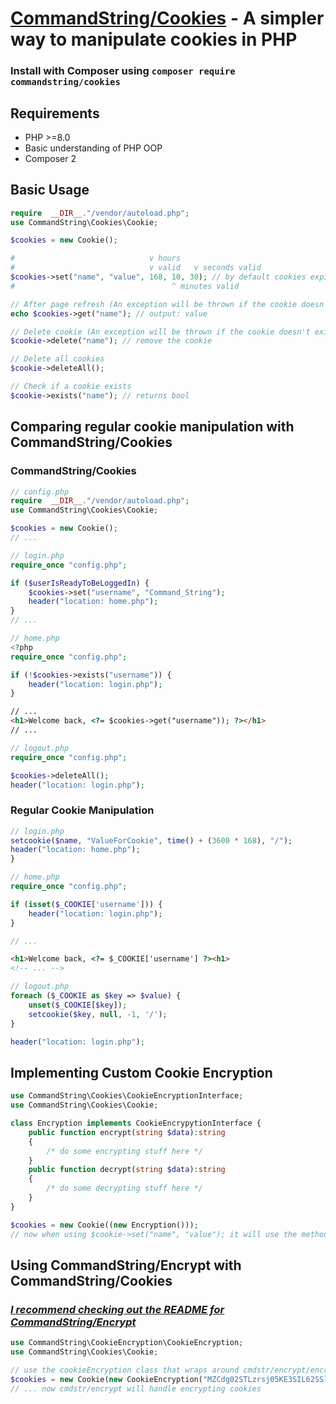 
# [CommandString/Cookies](https://packagist.org/packages/commandstring/cookies) - A simpler way to manipulate cookies in PHP #

### Install with Composer using `composer require commandstring/cookies` ###

## Requirements ##
- PHP >=8.0
- Basic understanding of PHP OOP
- Composer 2

## Basic Usage ##
```php
require  __DIR__."/vendor/autoload.php";
use CommandString\Cookies\Cookie;

$cookies = new Cookie();

#                              v hours 
#                              v valid   v seconds valid
$cookies->set("name", "value", 168, 10, 30); // by default cookies expire in a week
#                                   ^ minutes valid

// After page refresh (An exception will be thrown if the cookie doesn't exist) //
echo $cookies->get("name"); // output: value

// Delete cookie (An exception will be thrown if the cookie doesn't exist) //
$cookie->delete("name"); // remove the cookie

// Delete all cookies
$cookie->deleteAll();

// Check if a cookie exists
$cookie->exists("name"); // returns bool
```

## Comparing regular cookie manipulation with CommandString/Cookies ##
### CommandString/Cookies ###
```php
// config.php
require  __DIR__."/vendor/autoload.php";
use CommandString\Cookies\Cookie;

$cookies = new Cookie();
// ...

// login.php
require_once "config.php";

if ($userIsReadyToBeLoggedIn) {
	$cookies->set("username", "Command_String");
	header("location: home.php");
}
// ...

// home.php
<?php
require_once "config.php";

if (!$cookies->exists("username")) {
	header("location: login.php");
}
```
```html
// ...
<h1>Welcome back, <?= $cookies->get("username")); ?></h1>
// ...
```
```php
// logout.php
require_once "config.php";

$cookies->deleteAll();
header("location: login.php");
```
### Regular Cookie Manipulation ###
```php
// login.php
setcookie($name, "ValueForCookie", time() + (3600 * 168), "/");
header("location: home.php");
}

// home.php
require_once "config.php";

if (isset($_COOKIE['username'])) {
	header("location: login.php");
}

// ...
```
```html
<h1>Welcome back, <?= $_COOKIE['username'] ?><h1>
<!-- ... -->
```
```php
// logout.php
foreach ($_COOKIE as $key => $value) {
	unset($_COOKIE[$key]);
	setcookie($key, null, -1, '/');
}

header("location: login.php");
```

## Implementing Custom Cookie Encryption ##
```php
use CommandString\Cookies\CookieEncryptionInterface;
use CommandString\Cookies\Cookie;

class Encryption implements CookieEncrypytionInterface {
	public function encrypt(string $data):string
	{
		/* do some encrypting stuff here */
	}
	public function decrypt(string $data):string
	{
		/* do some decrypting stuff here */
	}
}

$cookies = new Cookie((new Encryption()));
// now when using $cookie->set("name", "value"); it will use the methods defined in encryption 
```

## Using CommandString/Encrypt with CommandString/Cookies ##
### *[I recommend checking out the README for CommandString/Encrypt](https://github.com/CommandString/encrypt#basic-usage)* ###
```php
use CommandString\CookieEncryption\CookieEncryption;
use CommandString\Cookies\Cookie;

// use the cookieEncryption class that wraps around cmdstr/encrypt/encryption class
$cookies = new Cookie(new CookieEncryption("MZCdg02STLzrsj05KE3SIL62SSlh2Ij", "AES-256-CTR"));
// ... now cmdstr/encrypt will handle encrypting cookies
```